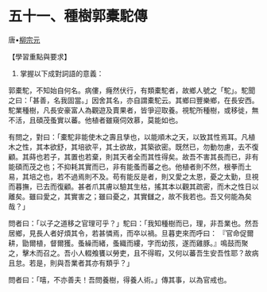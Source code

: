 # 五十一、種樹郭橐駝傳

唐•[柳宗元](https://zh.wikisource.org/wiki/Author:柳宗元)　

【學習重點與要求】

1. 掌握以下成對詞語的意義：



郭橐駝，不知始自何名。病僂，癃然伏行，有類橐駝者，故鄉人號之「駝」。駝聞之曰：「甚善，名我固當。」因舍其名，亦自謂橐駝云。其鄉曰豐樂鄉，在長安西。駝業種樹，凡長安豪富人為觀遊及賣果者，皆爭迎取養。視駝所種樹，或移徙，無不活，且碩茂蚤實以蕃。他植者雖窺伺效慕，莫能如也。

有問之，對曰：「橐駝非能使木之壽且孳也，以能順木之天，以致其性焉耳。凡植木之性，其本欲舒，其培欲平，其土欲故，其築欲密。既然已，勿動勿慮，去不復顧。其蒔也若子，其置也若棄，則其天者全而其性得矣。故吾不害其長而已，非有能碩而茂之也；不抑耗其實而已，非有能蚤而蕃之也。他植者則不然，根拳而土易，其培之也，若不過焉則不及。苟有能反是者，則又愛之太恩，憂之太勤，旦視而暮撫，已去而復顧。甚者爪其膚以驗其生枯，搖其本以觀其疏密，而木之性日以離矣。雖曰愛之，其實害之；雖曰憂之，其實讎之，故不我若也。吾又何能為矣哉？」

問者曰：「以子之道移之官理可乎？」駝曰：「我知種樹而已，理，非吾業也。然吾居鄉，見長人者好煩其令，若甚憐焉，而卒以禍。旦暮吏來而呼曰：  『官命促爾耕，勖爾植，督爾獲。蚤繰而緒，蚤織而縷，字而幼孩，遂而雞豚。』鳴鼓而聚之，擊木而召之。吾小人輟飧饔以勞吏，且不得暇，又何以蕃吾生安吾性耶？故病且怠。若是，則與吾業者其亦有類乎？」

問者曰：「嘻，不亦善夫！吾問養樹，得養人術。」傳其事，以為官戒也。
